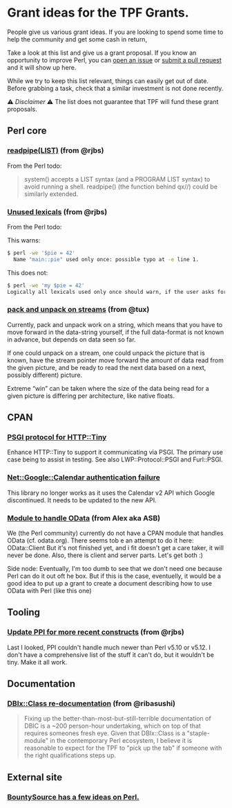 # Grant ideas for the TPF Grants.

People give us various grant ideas. If you are looking to spend some time to help the community and get some cash in return, 

Take a look at this list and give us a grant proposal. If you know an opportunity to improve Perl, you can [open an issue](https://github.com/tpf/grants-perlfoundation-org/issues) or [submit a pull request](https://github.com/tpf/grants-perlfoundation-org/pulls) and it will show up here.

While we try to keep this list relevant, things can easily get out of date. Before grabbing a task, check that a similar investment is not done recently.

⚠️ *Disclaimer* ⚠ The list does not guarantee that TPF will fund these grant proposals.

## Perl core

### [readpipe(LIST)](https://rjbs.manxome.org/rubric/entry/1964) (from @rjbs)

From the Perl todo:

> system() accepts a LIST syntax (and a PROGRAM LIST syntax) to avoid running a shell. readpipe() (the function behind qx//) could be similarly extended.


### [Unused lexicals](https://rjbs.manxome.org/rubric/entry/1964) (from @rjbs)

From the Perl todo:

This warns:

```bash
$ perl -we '$pie = 42'
  Name "main::pie" used only once: possible typo at -e line 1.
```

This does not:

```bash
$ perl -we 'my $pie = 42'
Logically all lexicals used only once should warn, if the user asks for warnings. An unworked RT ticket (#5087) has been open for eleven years for this discrepancy.
```

### [pack and unpack on streams](http://blogs.perl.org/users/makoto_nozaki/2015/07/grant-idea---pack-and-unpack-on-streams.html) (from @tux)

Currently, pack and unpack work on a string, which means that you have to move forward in the data-string yourself, if the full data-format is not known in advance, but depends on data seen so far.

If one could unpack on a stream, one could unpack the picture that is known, have the stream pointer move forward the amount of data read from the given picture, and be ready to read the next data based on a next, possibly different) picture.

Extreme “win” can be taken where the size of the data being read for a given picture is differing per architecture, like native floats.

## CPAN

### [PSGI protocol for HTTP::Tiny](https://perl-foundation-outreach.github.io/gsoc-2020-ideas/perl/HTTP-Tiny-PSGI.html)

Enhance HTTP::Tiny to support it communicating via PSGI. The primary use case being to assist in testing. See also LWP::Protocol::PSGI and Furl::PSGI.

### [Net::Google::Calendar authentication failure](https://rt.cpan.org/Public/Bug/Display.html?id=100421)

This library no longer works as it uses the Calendar v2 API which Google discontinued. It needs to be updated to the new API.

### [Module to handle OData](http://blogs.perl.org/users/makoto_nozaki/2015/07/grant-idea---odata.html) (from Alex aka ASB)

We (the Perl community) currently do not have a CPAN module that handles OData (cf. odata.org). There seems tob e an attempt to do it here: OData::Client But it's not finished yet, and i fit doesn't get a care taker, it will never be done. Also, there is client and server parts. Let's get both :)

Side node: Eventually, I'm too dumb to see that we don't need one because Perl can do it out oft he box. But if this is the case, eventuelly, it would be a good idea to put up a grant to create a document describing how to use OData with Perl (like this one)

## Tooling
### [Update PPI for more recent constructs](https://rjbs.manxome.org/rubric/entry/1964) (from @rjbs)

Last I looked, PPI couldn't handle much newer than Perl v5.10 or v5.12. I don't have a comprehensive list of the stuff it can't do, but it wouldn't be tiny. Make it all work.

## Documentation
### [DBIx::Class re-documentation](http://blogs.perl.org/users/makoto_nozaki/2015/07/grant-idea---dbixclass-re-documentation.html) (from @ribasushi)

> Fixing up the better-than-most-but-still-terrible documentation of DBIC is a ~200 person-hour undertaking, which on top of that requires someones fresh eye. Given that DBIx::Class is a "staple-module" in the contemporary Perl ecosystem, I believe it is reasonable to expect for the TPF to "pick up the tab" if someone with the right qualifications steps up.

## External site

### [BountySource has a few ideas on Perl.](https://www.bountysource.com/teams/perl/issues)
